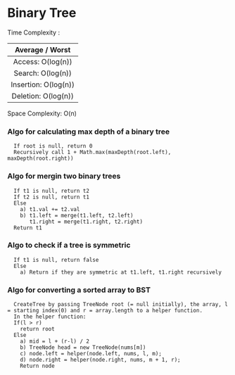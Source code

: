 # Binary Tree

Time Complexity :

|   Average / Worst    |
| :------------------: |
|  Access: O(log(n))   |
|  Search: O(log(n))   |
| Insertion: O(log(n)) |
| Deletion: O(log(n))  |

Space Complexity: O(n)

### Algo for calculating max depth of a binary tree

```pseudocode
  If root is null, return 0
  Recursively call 1 + Math.max(maxDepth(root.left), maxDepth(root.right))
```

### Algo for mergin two binary trees

```pseudocode
  If t1 is null, return t2
  If t2 is null, return t1
  Else
    a) t1.val += t2.val
    b) t1.left = merge(t1.left, t2.left)
       t1.right = merge(t1.right, t2.right)
  Return t1
```

### Algo to check if a tree is symmetric

```pseudocode
  If t1 is null, return false
  Else
    a) Return if they are symmetric at t1.left, t1.right recursively
```

### Algo for converting a **sorted** array to BST

```pseudocode
  CreateTree by passing TreeNode root (= null initially), the array, l = starting index(0) and r = array.length to a helper function.
  In the helper function:
  If(l > r)
    return root
  Else
    a) mid = l + (r-l) / 2
    b) TreeNode head = new TreeNode(nums[m])
    c) node.left = helper(node.left, nums, l, m);
    d) node.right = helper(node.right, nums, m + 1, r);
    Return node
```
